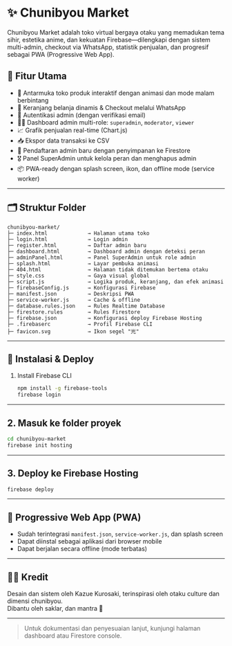 # ✨ Chunibyou Market

Chunibyou Market adalah toko virtual bergaya otaku yang memadukan tema sihir, estetika anime, dan kekuatan Firebase—dilengkapi dengan sistem multi-admin, checkout via WhatsApp, statistik penjualan, dan progresif sebagai PWA (Progressive Web App).

## 🚀 Fitur Utama

- 🌟 Antarmuka toko produk interaktif dengan animasi dan mode malam berbintang
- 🧺 Keranjang belanja dinamis & Checkout melalui WhatsApp
- 🔐 Autentikasi admin (dengan verifikasi email)
- 🧙‍♀️ Dashboard admin multi-role: `superadmin`, `moderator`, `viewer`
- 📈 Grafik penjualan real-time (Chart.js)
- 📥 Ekspor data transaksi ke CSV
- 🧾 Pendaftaran admin baru dengan penyimpanan ke Firestore
- 🎖️ Panel SuperAdmin untuk kelola peran dan menghapus admin
- 📦 PWA-ready dengan splash screen, ikon, dan offline mode (service worker)

---

## 🗂️ Struktur Folder

```
chunibyou-market/
├─ index.html             → Halaman utama toko
├─ login.html             → Login admin
├─ register.html          → Daftar admin baru
├─ dashboard.html         → Dashboard admin dengan deteksi peran
├─ adminPanel.html        → Panel SuperAdmin untuk role admin
├─ splash.html            → Layar pembuka animasi
├─ 404.html               → Halaman tidak ditemukan bertema otaku
├─ style.css              → Gaya visual global
├─ script.js              → Logika produk, keranjang, dan efek animasi
├─ firebaseConfig.js      → Konfigurasi Firebase
├─ manifest.json          → Deskripsi PWA
├─ service-worker.js      → Cache & offline
├─ database.rules.json    → Rules Realtime Database
├─ firestore.rules        → Rules Firestore
├─ firebase.json          → Konfigurasi deploy Firebase Hosting
├─ .firebaserc            → Profil Firebase CLI
├─ favicon.svg            → Ikon segel "光"
```

---

## 🔧 Instalasi & Deploy

1. Install Firebase CLI
   ```bash
   npm install -g firebase-tools
   firebase login
   ```

   
---

## 2. Masuk ke folder proyek
   ```bash
   cd chunibyou-market
   firebase init hosting
   ```


---

## 3. Deploy ke Firebase Hosting
   ```bash
   firebase deploy
   ```

---

## 📱 Progressive Web App (PWA)

- Sudah terintegrasi `manifest.json`, `service-worker.js`, dan splash screen
- Dapat diinstal sebagai aplikasi dari browser mobile
- Dapat berjalan secara offline (mode terbatas)

---

## 🧙‍♀️ Kredit

Desain dan sistem oleh Kazue Kurosaki, terinspirasi oleh otaku culture dan dimensi chunibyou.  
Dibantu oleh saklar, dan mantra 🌙

---

> Untuk dokumentasi dan penyesuaian lanjut, kunjungi halaman dashboard atau Firestore console.

